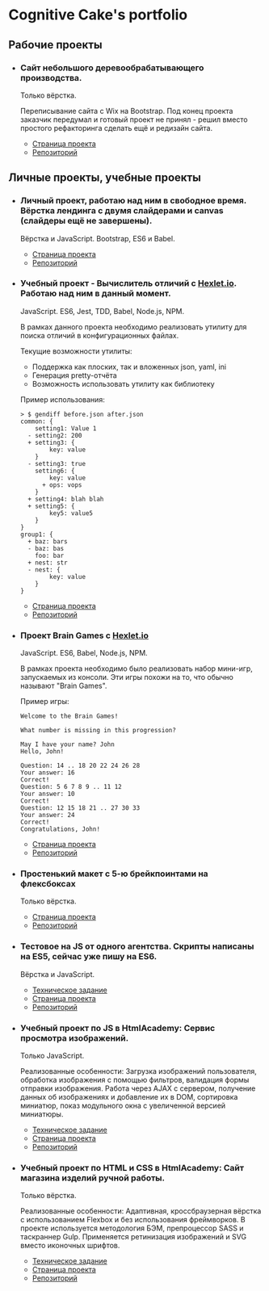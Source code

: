# Cognitive Cake's portfolio

## Рабочие проекты

* ### Cайт небольшого деревообрабатывающего производства.

    Только вёрстка.

    Переписывание сайта с Wix на Bootstrap. Под конец проекта заказчик передумал и готовый проект не принял - решил вместо простого рефакторинга сделать ещё и редизайн сайта.

    * [Страница проекта](https://cognitive-cake.github.io/pictor/)  
    * [Репозиторий](https://github.com/cognitive-cake/pictor)

## Личные проекты, учебные проекты

* ### Личный проект, работаю над ним в свободное время. Вёрстка лендинга с двумя слайдерами и canvas (слайдеры ещё не завершены).

    Вёрстка и JavaScript. Bootstrap, ES6 и Babel.

    * [Страница проекта](https://cognitive-cake.github.io/landing-giant-app/)   
    * [Репозиторий](https://github.com/cognitive-cake/landing-giant-app)

* ### Учебный проект - Вычислитель отличий c [Hexlet.io](https://hexlet.io). Работаю над ним в данный момент.

    JavaScript. ES6, Jest, TDD, Babel, Node.js, NPM.

    В рамках данного проекта необходимо реализовать утилиту для поиска отличий в конфигурационных файлах.

    Текущие возможности утилиты:

    * Поддержка как плоских, так и вложенных json, yaml, ini
    * Генерация pretty-отчёта
    * Возможность использовать утилиту как библиотеку

    Пример использования:

    ```
    > $ gendiff before.json after.json                            
    common: {
        setting1: Value 1
      - setting2: 200
      + setting3: {
            key: value
        }
      - setting3: true
        setting6: {
            key: value
          + ops: vops
        }
      + setting4: blah blah
      + setting5: {
            key5: value5
        }
    }
    group1: {
      + baz: bars
      - baz: bas
        foo: bar
      + nest: str
      - nest: {
            key: value
        }
    }
    ```

    * [Страница проекта](https://www.npmjs.com/package/gendiff-cake)
    * [Репозиторий](https://github.com/cognitive-cake/project-lvl2-s257)    

* ### Проект Brain Games c [Hexlet.io](https://hexlet.io)

    JavaScript. ES6, Babel, Node.js, NPM.

    В рамках проекта необходимо было реализовать набор мини-игр, запускаемых из консоли. Эти игры похожи на то, что обычно называют "Brain Games".  

    Пример игры:

    ```
    Welcome to the Brain Games!

    What number is missing in this progression?

    May I have your name? John
    Hello, John!

    Question: 14 .. 18 20 22 24 26 28
    Your answer: 16
    Correct!
    Question: 5 6 7 8 9 .. 11 12
    Your answer: 10
    Correct!
    Question: 12 15 18 21 .. 27 30 33
    Your answer: 24
    Correct!
    Congratulations, John!
    ```

    * [Страница проекта](https://www.npmjs.com/package/braingames-cake) 
    * [Репозиторий](https://github.com/cognitive-cake/project-lvl1-s220)


* ### Простенький макет с 5-ю брейкпоинтами на флексбоксах

    Только вёрстка.

    * [Страница проекта](https://cognitive-cake.github.io/simple-adaptive-site/)  
    * [Репозиторий](https://github.com/cognitive-cake/simple-adaptive-site)


* ### Тестовое на JS от одного агентства. Скрипты написаны на ES5, сейчас уже пишу на ES6.

    Вёрстка и JavaScript.

    * [Техническое задание](https://github.com/cognitive-cake/endy/blob/master/README.md)  
    * [Страница проекта](https://cognitive-cake.github.io/endy/)
    * [Репозиторий](https://github.com/cognitive-cake/endy)


* ### Учебный проект по JS в HtmlAcademy: Сервис просмотра изображений.

    Только JavaScript.

    Реализованные особенности: Загрузка изображений пользователя, обработка изображения с помощью фильтров, валидация формы отправки изображения. Работа через AJAX с сервером, получение данных об изображениях и добавление их в DOM, сортировка миниатюр, показ модульного окна с увеличенной версией миниатюры.

    * [Техническое задание](https://github.com/cognitive-cake/kekstagram/blob/master/Specification.md)  
    * [Страница проекта](https://cognitive-cake.github.io/kekstagram/)
    * [Репозиторий](https://github.com/cognitive-cake/kekstagram)


* ### Учебный проект по HTML и CSS в HtmlAcademy: Сайт магазина изделий ручной работы.

    Только вёрстка.

    Реализованные особенности: Адаптивная, кроссбраузерная вёрстка c использованием Flexbox и без использования фреймворков. В проекте используется методология БЭМ, препроцессор SASS и таскраннер Gulp. Применяется ретинизация изображений и SVG вместо иконочных шрифтов.

    * [Техническое задание](https://github.com/cognitive-cake/mimimishka/blob/master/Specification.md)
    * [Страница проекта](https://cognitive-cake.github.io/mimimishka/)
    * [Репозиторий](https://github.com/cognitive-cake/mimimishka)
